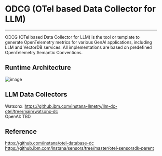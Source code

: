# ODCG (OTel based Data Collector for LLM)

---
ODCG (OTel based Data Collector for LLM) is the tool or template to generate OpenTelemetry metrics for various 
GenAI applications, including LLM and VectorDB services. All implementations are based on predefined OpenTelemetry Semantic Conventions.

## Runtime Architecture

![image](https://media.github.ibm.com/user/104429/files/7e1ba353-477c-448f-aeda-94ee69827586)

## LLM Data Collectors
Watsonx: https://github.ibm.com/instana-llmetry/llm-dc-otel/tree/main/watsonx-dc  
OpenAI: TBD

## Reference
https://github.com/instana/otel-database-dc  
https://github.ibm.com/instana/sensors/tree/master/otel-sensorsdk-parent



